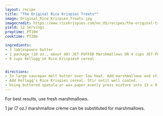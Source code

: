 ```yaml
---
layout: recipe
title: "The Original Rice Krispies Treats™"
image: Original_Rice_Krispies_Treats.jpg
imagecredit: https://www.ricekrispies.com/en_US/recipes/the-original-treats-recipe.html
yield: 12 Servings
preptime: PT10m
cooktime: PT20m

ingredients:
- 3 tablespoons butter
- 1 package (10 oz., about 40) JET-PUFFED Marshmallows OR 4 cups JET-PUFFED Miniature Marshmallows
- 6 cups Kellogg's® Rice Krispies® cereal


directions:
- In large saucepan melt butter over low heat. Add marshmallows and stir until completely melted. Remove from heat.
- Add Kellogg's Rice Krispies cereal. Stir until well coated.
- Using buttered spatula or wax paper evenly press mixture into 13 x 9 x 2-inch pan coated with cooking spray. Cool. Cut into 2-inch squares. Best if served the same day.
---
```


For best results, use fresh marshmallows.

1 jar (7 oz.) marshmallow crème can be substituted for marshmallows.
